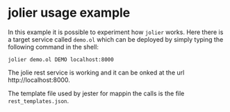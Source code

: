 # jolier usage example
In this example it is possible to experiment how `jolier` works.
Here there is a target service called `demo.ol` which can be deployed by simply
typing the following command in the shell:
```
jolier demo.ol DEMO localhost:8000
```
The jolie rest service is working and it can be onked at the url http://localhost:8000.

The template file used by jester for mappin the calls is the file `rest_templates.json`.
